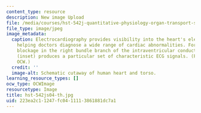 ```yaml
---
content_type: resource
description: New image Upload
file: /media/courses/hst-542j-quantitative-physiology-organ-transport-systems-spring-2004/223ea2c11247fc0411113861881dc7a1_hst-542js04-th.jpg
file_type: image/jpeg
image_metadata:
  caption: Electrocardiography provides visibility into the heart's electrical activity,
    helping doctors diagnose a wide range of cardiac abnormalities. For example, a
    blockage in the right bundle branch of the intraventricular conduction system
    (inset) produces a particular set of characteristic ECG signals. (Figure by MIT
    OCW.)
  credit: ''
  image-alt: Schematic cutaway of human heart and torso.
learning_resource_types: []
ocw_type: OCWImage
resourcetype: Image
title: hst-542js04-th.jpg
uid: 223ea2c1-1247-fc04-1111-3861881dc7a1
---
```

